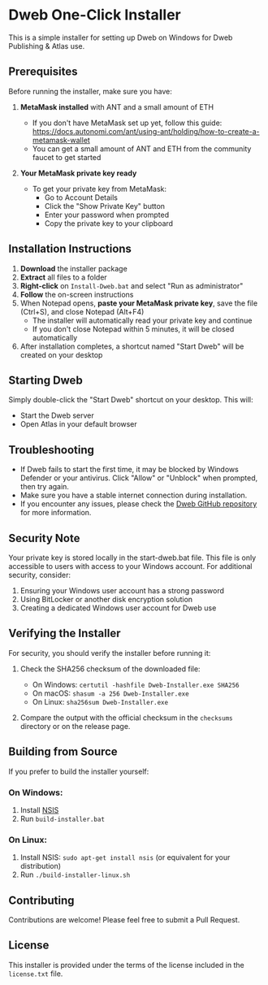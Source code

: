 # Dweb One-Click Installer

This is a simple installer for setting up Dweb on Windows for Dweb Publishing & Atlas use.

## Prerequisites

Before running the installer, make sure you have:

1. **MetaMask installed** with ANT and a small amount of ETH
   - If you don't have MetaMask set up yet, follow this guide: https://docs.autonomi.com/ant/using-ant/holding/how-to-create-a-metamask-wallet
   - You can get a small amount of ANT and ETH from the community faucet to get started

2. **Your MetaMask private key ready**
   - To get your private key from MetaMask:
     - Go to Account Details
     - Click the "Show Private Key" button
     - Enter your password when prompted
     - Copy the private key to your clipboard

## Installation Instructions

1. **Download** the installer package
2. **Extract** all files to a folder
3. **Right-click** on `Install-Dweb.bat` and select "Run as administrator"
4. **Follow** the on-screen instructions
5. When Notepad opens, **paste your MetaMask private key**, save the file (Ctrl+S), and close Notepad (Alt+F4)
   - The installer will automatically read your private key and continue
   - If you don't close Notepad within 5 minutes, it will be closed automatically
6. After installation completes, a shortcut named "Start Dweb" will be created on your desktop

## Starting Dweb

Simply double-click the "Start Dweb" shortcut on your desktop. This will:
- Start the Dweb server
- Open Atlas in your default browser

## Troubleshooting

- If Dweb fails to start the first time, it may be blocked by Windows Defender or your antivirus. Click "Allow" or "Unblock" when prompted, then try again.
- Make sure you have a stable internet connection during installation.
- If you encounter any issues, please check the [Dweb GitHub repository](https://github.com/happybeing/dweb) for more information.

## Security Note

Your private key is stored locally in the start-dweb.bat file. This file is only accessible to users with access to your Windows account. For additional security, consider:

1. Ensuring your Windows user account has a strong password
2. Using BitLocker or another disk encryption solution
3. Creating a dedicated Windows user account for Dweb use

## Verifying the Installer

For security, you should verify the installer before running it:

1. Check the SHA256 checksum of the downloaded file:
   - On Windows: `certutil -hashfile Dweb-Installer.exe SHA256`
   - On macOS: `shasum -a 256 Dweb-Installer.exe`
   - On Linux: `sha256sum Dweb-Installer.exe`

2. Compare the output with the official checksum in the `checksums` directory or on the release page.

## Building from Source

If you prefer to build the installer yourself:

### On Windows:
1. Install [NSIS](https://nsis.sourceforge.io/Download)
2. Run `build-installer.bat`

### On Linux:
1. Install NSIS: `sudo apt-get install nsis` (or equivalent for your distribution)
2. Run `./build-installer-linux.sh`

## Contributing

Contributions are welcome! Please feel free to submit a Pull Request.

## License

This installer is provided under the terms of the license included in the `license.txt` file. 
